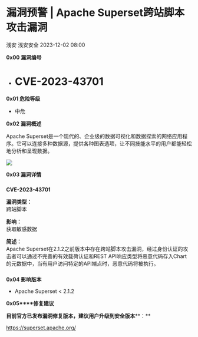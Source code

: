 #  漏洞预警 | Apache Superset跨站脚本攻击漏洞   
浅安  浅安安全   2023-12-02 08:00  
  
**0x00 漏洞编号**  
- # CVE-2023-43701  
  
**0x01 危险等级**  
- 中危  
  
**0x02 漏洞概述**  
  
Apache Superset是一个现代的、企业级的数据可视化和数据探索的网络应用程序。它可以连接多种数据源，提供各种图表选项，让不同技能水平的用户都能轻松地分析和呈现数据。  
  
![](https://mmbiz.qpic.cn/sz_mmbiz_png/7stTqD182SVHepuGnzla1Sd7leHIFuBEpagH9bLsksy2uiauialdWIFe6RA0W53DtUkLQVKgSt7aRLBE4XiaKoOibA/640?wx_fmt=png&wxfrom=5&wx_lazy=1&wx_co=1 "")  
  
**0x03 漏洞详情**  
###   
###   
  
**CVE-2023-43701**  
  
**漏洞类型：**  
跨站脚本  
  
**影响：**  
获取敏感数据  
  
**简述：**  
Apache Superset在2.1.2之前版本中存在跨站脚本攻击漏洞，经过身份认证的攻击者可以通过不完善的有效载荷认证和REST API响应类型将恶意代码存入Chart的元数据中，当有用户访问特定的API端点时，恶意代码将被执行。  
###   
  
**0x04 影响版本**  
- Apache Superset < 2.1.2  
  
**0x05****修复建议**  
  
**目前官方已发布漏洞修复版本，建议用户升级到安全版本****：**  
  
https://superset.apache.org/  
  
  
  
